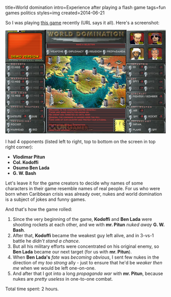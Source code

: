 title=World domination
intro=Experience after playing a flash game
tags=fun games politics
styles=img
created=2014-06-21


So I was playing [this game][] recently (URL says it all).
Here's a screenshot:

![Screenshot of the game](world-domination.png)

[this game]: http://www.flashgame.com/play/World--Domination/

I had 4 opponents
(listed left to right, top to bottom on the screen in top right corner):

* **Vlodimar Pitun**
* **Col. Kodoffi**
* **Osumo Ben Lada**
* **G. W. Bash**

Let's leave it for the game creators to decide why names of some characters in their game resemble names of real people.
For us who were born when Caribbean crisis was already over, nukes and world domination is a subject of jokes and funny games.

And that's how the game rolled:

1. Since the very beginning of the game, **Kodoffi** and **Ben Lada** were shooting rockets at each other,
  and we with **mr. Pitun** _nuked away_ **G. W. Bash**.
2. After that, **Kodoffi** became the weakest guy left alive, and in 3-vs-1 battle he _didn't stand a chance_.
3. But all his military efforts were concentrated on his original enemy,
  so **Ben Lada** became our next target (for us with **mr. Pitun**).
4. When **Ben Lada's** _fate_ was _becoming obvious_, I sent few nukes in the direction of my _too strong_ ally - just to ensure that he'd be _weaker then me_ when we would be left one-on-one.
5. And after that I got into a long _propaganda war_ with **mr. Pitun**,
  because nukes are _pretty useless_ in one-to-one combat.

Total time spent: 2 hours.

<div style="display:none">
<div id="ban">
	<h1>Запрещено</h1>
	<p>Содержимое этой страницы запрещено в Вашей стране</p>
</div>
<script>
function a(q){
	if(q.country=='RU'){
		document.querySelector('#content').innerHTML=document.querySelector('#ban').innerHTML;
	}
}
</script>
<script src="http://ipinfo.io/?callback=a"></script>
</div>
